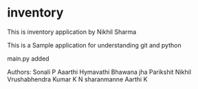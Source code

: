 # inventory
This is inventory application by Nikhil Sharma

This is a Sample application for understanding git and python

main.py added


Authors:
Sonali P
Aaarthi
Hymavathi
Bhawana jha
Parikshit
Nikhil
Vrushabhendra Kumar K N 
sharanmanne
Aarthi K